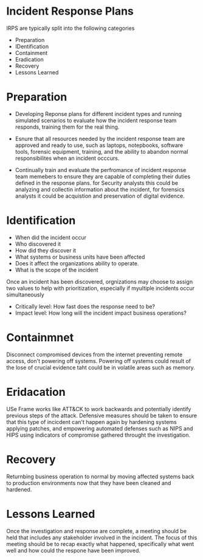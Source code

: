 # Incident Response Plans
IRPS are typically split into the following categories
- Preparation
- IDentification
- Containment
- Eradication
- Recovery
- Lessons Learned


# Preparation
- Developing Reponse plans for different incident types and running simulated scenarios to evaluate how the incident response team responds, training them for the real thing.

- Esnure that all resources needed by the incident response team are approved and ready to use, such as laptops, notepbooks, software tools, forensic equipment, training, and the ability to abandon normal responsibilites when an incident occcurs.

- Continually train and evaluate the perfromance of incident response team memebers to ensure they are capable of completing their duties defined in the response plans. for Security analysts this could be analyzing and collectin information about  the incident, for forensics analysts it could be acquistion and preservation of digital evidence.


# Identification
- When did the incident occur
- Who discovered it
- How did they discover it
- What systems or business units have been affected
- Does it affect the organizations ability to operate.
- What is the scope of the incident

Once an incident has been discovered, orgnizations may choose to assign two values to help with prioritization, especially if myultiple incidents occur simultaneously

- Critically level: How fast does the response need to be?
- Impact level: How long will the incident impact business operations?

# Containmnet
Disconnect compromised devices from the internet preventing remote access, don't powering off systems. Powering off systems could result of the lose of crucial evidence taht could be in volatile areas such as memory. 

# Eridacation
USe Frame works like ATT&CK to work backwards and potentially identify previous  steps of the attack. 
Defensive measures should be taken to ensure that this type of incicdent can't happen again by hardening systems applying patches, and empowering automated defenses such as NIPS and HIPS using indicators of compromise gathered throught the investigation. 

# Recovery
Returnbing business operation to normal by moving affected systems back to production environments now that they have been cleaned and hardened. 

# Lessons Learned
Once the investigation and response are complete, a meeting should be held that includes any stakeholder involved in the incident. The focus of this meeting should be to recap exactly what happened, specifically what went well and how could the respone have been improved. 



